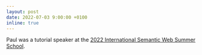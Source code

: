 ```yaml
---
layout: post
date: 2022-07-03 9:00:00 +0100
inline: true
---
```


Paul was a tutorial speaker at the [2022 International Semantic Web Summer School](http://2022.semanticwebschool.org).